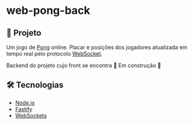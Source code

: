 # web-pong-back

## 🚀 Projeto
Um jogo de [Pong](https://www.ponggame.org) online. Placar e posições dos jogadores atualizada em tempo real pelo protocolo [WebSocket](https://developer.mozilla.org/pt-BR/docs/Web/API/WebSockets_API).

Backend do projeto cujo front se encontra 🚧 Em construção 🚧

## 🛠️ Tecnologias
- [Node.js](https://nodejs.org/en/)
- [Fastify](https://fastify.dev)
- [WebSockets](https://developer.mozilla.org/pt-BR/docs/Web/API/WebSockets_API)